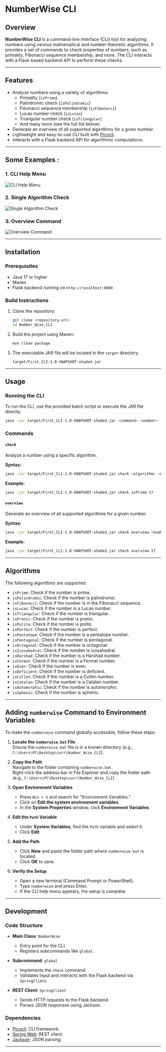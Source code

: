 # NumberWise CLI

## Overview

**NumberWise CLI** is a command-line interface (CLI) tool for analyzing numbers using various mathematical and number-theoretic algorithms. It provides a set of commands to check properties of numbers, such as primality, Fibonacci sequence membership, and more. The CLI interacts with a Flask-based backend API to perform these checks.

---

## Features

- Analyze numbers using a variety of algorithms:
  - Primality (`isPrime`)
  - Palindromic check (`isPalindromic`)
  - Fibonacci sequence membership (`isFibonacci`)
  - Lucas number check (`isLucas`)
  - Triangular number check (`isTriangular`)
  - And many more (see the full list below).
- Generate an overview of all supported algorithms for a given number.
- Lightweight and easy-to-use CLI built with [Picocli](https://picocli.info/).
- Interacts with a Flask backend API for algorithmic computations.

---

## Some Examples :

### 1. CLI Help Menu
![CLI Help Menu](images/helpCommand.png)

### 2. Single Algorithm Check
![Single Algorithm Check](images/PrimeCheck.png)

### 3. Overview Command
![Overview Command](images/overviewExample.png)

---

## Installation

### Prerequisites

- Java 17 or higher
- Maven
- Flask backend running on `http://localhost:8000`

### Build Instructions

1. Clone the repository:
   ```sh
   git clone <repository-url>
   cd Number_Wise_CLI
   ```

2. Build the project using Maven:
   ```sh
   mvn clean package
   ```

3. The executable JAR file will be located in the `target` directory:
   ```
   target/First_CLI-1.0-SNAPSHOT-shaded.jar
   ```

---

## Usage

### Running the CLI

To run the CLI, use the provided batch script or execute the JAR file directly:

```sh
java -jar target/First_CLI-1.0-SNAPSHOT-shaded.jar <command> <number>
```

### Commands

#### `check`
Analyze a number using a specific algorithm.

**Syntax:**
```sh
java -jar target/First_CLI-1.0-SNAPSHOT-shaded.jar check <algorithm> <number>
```

**Example:**
```sh
java -jar target/First_CLI-1.0-SNAPSHOT-shaded.jar check isPrime 17
```

#### `overview`
Generate an overview of all supported algorithms for a given number.

**Syntax:**
```sh
java -jar target/First_CLI-1.0-SNAPSHOT-shaded.jar check overview <number>
```

**Example:**
```sh
java -jar target/First_CLI-1.0-SNAPSHOT-shaded.jar check overview 17
```

---

## Algorithms

The following algorithms are supported:

- `isPrime`: Check if the number is prime.
- `isPalindromic`: Check if the number is palindromic.
- `isFibonacci`: Check if the number is in the Fibonacci sequence.
- `isLucas`: Check if the number is a Lucas number.
- `isTriangular`: Check if the number is triangular.
- `isPronic`: Check if the number is pronic.
- `isPolite`: Check if the number is polite.
- `isPerfect`: Check if the number is perfect.
- `isPentatope`: Check if the number is a pentatope number.
- `isPentagonal`: Check if the number is pentagonal.
- `isOctagonal`: Check if the number is octagonal.
- `isIcosahedral`: Check if the number is icosahedral.
- `isHarshad`: Check if the number is a Harshad number.
- `isFermat`: Check if the number is a Fermat number.
- `isEven`: Check if the number is even.
- `isDeficient`: Check if the number is deficient.
- `isCullen`: Check if the number is a Cullen number.
- `isCatalan`: Check if the number is a Catalan number.
- `isAutomorphic`: Check if the number is automorphic.
- `isSphenic`: Check if the number is sphenic.

---

## Adding `numberwise` Command to Environment Variables

To make the `numberwise` command globally accessible, follow these steps:

1. **Locate the `numberwise.bat` File**  
   Ensure the `numberwise.bat` file is in a known directory (e.g., `C:\Users\PC\Desktop\curr\Number_Wise_CLI`).

2. **Copy the Path**  
   Navigate to the folder containing `numberwise.bat`.  
   Right-click the address bar in File Explorer and copy the folder path (e.g., `C:\Users\PC\Desktop\curr\Number_Wise_CLI`).

3. **Open Environment Variables**  
   - Press `Win + S` and search for "Environment Variables."
   - Click on **Edit the system environment variables**.
   - In the **System Properties** window, click **Environment Variables**.

4. **Edit the `Path` Variable**  
   - Under **System Variables**, find the `Path` variable and select it.
   - Click **Edit**.

5. **Add the Path**  
   - Click **New** and paste the folder path where `numberwise.bat` is located.
   - Click **OK** to save.

6. **Verify the Setup**  
   - Open a new terminal (Command Prompt or PowerShell).
   - Type `numberwise` and press Enter.
   - If the CLI help menu appears, the setup is complete.

---

## Development

### Code Structure

- **Main Class**: `NumberWise`
  - Entry point for the CLI.
  - Registers subcommands like `global`.

- **Subcommand**: `global`
  - Implements the `check` command.
  - Validates input and interacts with the Flask backend via `SpringClient`.

- **REST Client**: `SpringClient`
  - Sends HTTP requests to the Flask backend.
  - Parses JSON responses using Jackson.

### Dependencies

- [Picocli](https://picocli.info/): CLI framework.
- [Spring Web](https://spring.io/projects/spring-framework): REST client.
- [Jackson](https://github.com/FasterXML/jackson): JSON parsing.

---